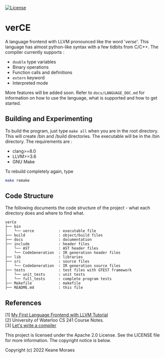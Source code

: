 [![License](https://img.shields.io/badge/License-Apache_2.0-blue.svg)](https://opensource.org/licenses/Apache-2.0)
# verCE

A language frontend with LLVM pronounced like the word '_verse_'. This language has almost python-like syntax with a few tidbits from C/C++. The compiler currently supports :

* `double` type variables
* Binary operations
* Function calls and definitions
* `extern` keyword
* Interpreted mode

More features will be added soon. Refer to `docs/LANGUAGE_DOC.md` for information on how to use the language, what is supported and how to get started.

## Building and Experimenting

To build the program, just type `make all` when you are in the root directory. This will create /bin and /build directories. The executable will be in the /bin directory. The requirements are :

* clang>=8.0
* LLVM>=3.6
* GNU Make

To rebuild completely again, type

```bash
make remake
```

## Code Structure

The following documents the code structure of the project - what each directory does and where to find what.

```text
verCe
├── bin
│   └── verce           : executable file
├── build               : object/build files
├── docs                : documentation
├── include             : header files
│   └── AST             : AST header files
│   └── CodeGeneration  : IR generation header files
├── lib                 : libraries
├── src                 : source files
│   └── CodeGeneration  : IR generation source files
├── tests               : test files with GTEST framework
│   └── unit_tests      : unit tests
│   └── full_tests      : complete program tests
├── Makefile            : makefile
├── README.md           : this file

```

## References

[1] [My First Language Frontend with LLVM Tutorial](https://llvm.org/docs/tutorial/MyFirstLanguageFrontend/index.html)  
[2] University of Waterloo CS 241 Course Notes.  
[3] [Let's write a compiler](https://briancallahan.net/blog/20210814.html)

This project is licensed under the Apache 2.0 License. See the LICENSE file for more information. The copyright notice is below.

Copyright (c) 2022 Keane Moraes
